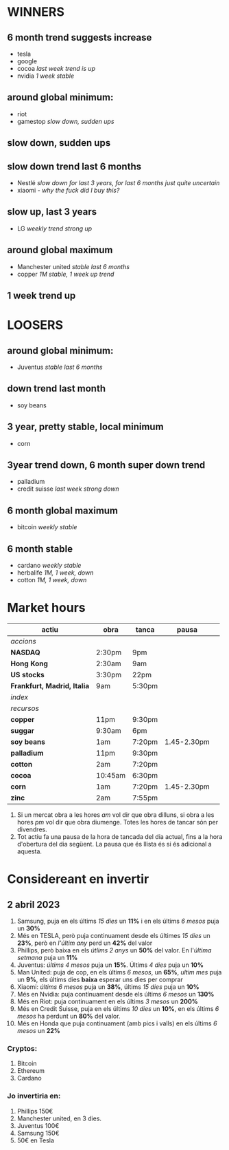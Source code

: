 # WINNERS

## 6 month trend suggests increase
- tesla
- google
- cocoa *last week trend is up*
- nvidia *1 week stable*

## around global minimum:
- riot
- gamestop  *slow down, sudden ups*


## slow down, sudden ups

## slow down trend last 6 months
- Nestlé *slow down for last 3 years, for last 6 months just quite uncertain*
- xiaomi - *why the fuck did I buy this?*

## slow up, last 3 years
- LG *weekly trend strong up*

## around global maximum
- Manchester united   *stable last 6 months*
- copper *1M stable, 1 week up trend*
  
## 1 week trend up


# LOOSERS

## around global minimum:
- Juventus  *stable last 6 months*

## down trend last month
- soy beans

## 3 year, pretty stable, local minimum
- corn

## 3year trend down, 6 month super down trend
- palladium
- credit suisse *last week strong down*

## 6 month global maximum
- bitcoin *weekly stable*


## 6 month stable
- cardano *weekly stable*
- herbalife *1M, 1 week, down*
- cotton *1M, 1 week, down*


# Market hours

| actiu  | obra  | tanca  | pausa |   |
|---|---|---|---|---|
|  *accions* |  | |  |   |
|   **NASDAQ** |  2:30pm |  9pm  |   |   |
|   **Hong Kong** |  2:30am |  9am  |  |   |
|   **US stocks** |  3:30pm |  22pm  |  |   |
|   **Frankfurt, Madrid, Italia** |  9am |  5:30pm  |  |   |
|  *index* |  | |  |   |
|  *recursos* |  | |  |   |
|  **copper** |  11pm |  9:30pm  |  |   |
|  **suggar** |  9:30am  |  6pm  |  |   |
|  **soy beans** |  1am  |  7:20pm  |  1.45-2.30pm  |   |
|  **palladium** |  11pm |  9:30pm  |   |   |
|  **cotton** |  2am  |  7:20pm  |  |   |
|  **cocoa** |  10:45am  |  6:30pm  |   |   |
|  **corn** |  1am  |  7:20pm  |  1.45-2.30pm  |   |
|  **zinc** |  2am  |  7:55pm  | |   |

1. Si un mercat obra a les hores *am* vol dir que obra dilluns, si obra a les hores *pm* vol dir que obra diumenge. Totes les hores de tancar són per divendres.
2. Tot actiu fa una pausa de la hora de tancada del dia actual, fins a la hora d'obertura del dia següent. La pausa que és llista és si és adicional a aquesta.

# Considereant en invertir

## 2 abril 2023

1. Samsung, puja en els últims *15 dies* un **11%** i en els últims *6 mesos* puja un **30%**
2. Més en TESLA, però puja continuament desde els últimes *15 dies* un **23%**, però en *l'últim any* perd un **42%** del valor
3. Phillips, però baixa en els *útlims 2 anys* un **50%** del valor. En l'*última setmana* puja un **11%**
4. Juventus: *últims 4 mesos* puja un **15%**. Últims *4 dies* puja un **10%**
5. Man United: puja de cop, en els últims *6 mesos*, un **65%**, *ultim mes* puja un **9%**, els últims dies **baixa** esperar uns dies per comprar
6. Xiaomi: *últims 6 mesos* puja un **38%**, últims *15 dies* puja un **10%**
7. Més en Nvidia: puja contínuament desde els últims *6 mesos* un **130%**
8. Més en Riot: puja continuament en els últims *3 mesos* un **200%**
9. Més en Credit Suisse, puja en els últims *10 dies* un **10%**, en els últims *6 mesos* ha perdunt un **80%** del valor.
10. Més en Honda que puja continuament (amb pics i valls) en els últims *6 mesos* un **22%**

### Cryptos:
1. Bitcoin
2. Ethereum
3. Cardano

### Jo invertiria en:

1. Phillips 150€
2. Manchester united, en 3 dies.
3. Juventus 100€
4. Samsung 150€
5. 50€ en Tesla